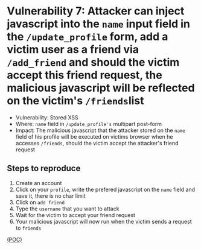 # Vulnerability 7: Attacker can inject javascript into the `name` input field in the `/update_profile` form, add a victim user as a friend via `/add_friend` and should the victim accept this friend request, the malicious javascript will be reflected on the victim's `/friends`list

- Vulnerability: Stored XSS 
- Where: `name` field in `/update_profile's` multipart post-form
- Impact: The malicious javascript that the attacker stored on the `name` field of his profile will be executed on victims browser when he accesses `/friends`, should the victim accept the attacker's friend request
## Steps to reproduce

1. Create an account 
2. Click on your `profile`, write the prefered javascript on the `name` field and save it, there is no char limit
3. Click on `add friend` 
3. Type the `username` that you want to attack
4. Wait for the victim to accept your friend request
5. Your malicious javascript will now run when the victim sends a request to `friends`

[(POC)](xssvuln7.py)
